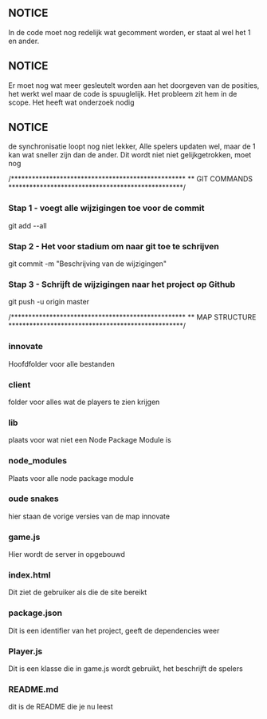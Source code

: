 ## NOTICE
In de code moet nog redelijk wat gecomment worden,
er staat al wel het 1 en ander.

## NOTICE
Er moet nog wat meer gesleutelt worden aan het
doorgeven van de posities, het werkt wel
maar de code is spuuglelijk.
Het probleem zit hem in de scope. Het heeft wat onderzoek nodig

## NOTICE
de synchronisatie loopt nog niet lekker, 
Alle spelers updaten wel, maar de 1 kan wat sneller zijn dan de ander.
Dit wordt niet niet gelijkgetrokken, moet nog

/**************************************************
** GIT COMMANDS
**************************************************/
### Stap 1 - voegt alle wijzigingen toe voor de commit
git add --all                                       

### Stap 2 - Het voor stadium om naar git toe te schrijven
git commit -m "Beschrijving van de wijzigingen"  

### Stap 3 - Schrijft de wijzigingen naar het project op Github
git push -u origin master                           
     
     
/**************************************************
** MAP STRUCTURE
**************************************************/
### innovate
Hoofdfolder voor alle bestanden


### client
folder voor alles wat de players te zien krijgen

### lib
plaats voor wat niet een Node Package Module is

### node_modules
Plaats voor alle node package module 

### oude snakes
hier staan de vorige versies van de map innovate


### game.js
Hier wordt de server in opgebouwd

### index.html
Dit ziet de gebruiker als die de site bereikt

### package.json
Dit is een identifier van het project, geeft de dependencies weer

### Player.js
Dit is een klasse die in game.js wordt gebruikt, het beschrijft de spelers

### README.md
dit is de README die je nu leest
